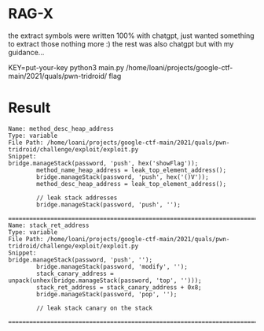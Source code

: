 # RAG-X

the extract symbols were written 100% with chatgpt, just wanted something to extract those nothing more :)
the rest was also chatgpt but with my guidance...

KEY=put-your-key python3 main.py /home/loani/projects/google-ctf-main/2021/quals/pwn-tridroid/ flag

# Result

```
Name: method_desc_heap_address
Type: variable
File Path: /home/loani/projects/google-ctf-main/2021/quals/pwn-tridroid/challenge/exploit/exploit.py
Snippet:
bridge.manageStack(password, 'push', hex('showFlag'));
        method_name_heap_address = leak_top_element_address();
        bridge.manageStack(password, 'push', hex('()V'));
        method_desc_heap_address = leak_top_element_address();

        // leak stack addresses
        bridge.manageStack(password, 'push', '');

====================================================================================================
Name: stack_ret_address
Type: variable
File Path: /home/loani/projects/google-ctf-main/2021/quals/pwn-tridroid/challenge/exploit/exploit.py
Snippet:
bridge.manageStack(password, 'push', '');
        bridge.manageStack(password, 'modify', '');
        stack_canary_address = unpack(unhex(bridge.manageStack(password, 'top', '')));
        stack_ret_address = stack_canary_address + 0x8;
        bridge.manageStack(password, 'pop', '');

        // leak stack canary on the stack

====================================================================================================
```
